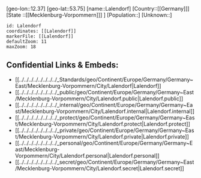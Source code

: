 ﻿---
location: [53.75,12.37]
mapzoom: [7,12] 
mapmarker: city 
type: City
tags:
- geo/City


SpocWebEntityId: 31791
isDeleted: false
confidential: public

---
[geo-lon::12.37]
[geo-lat::53.75]
[name::Lalendorf]
[Country::[[Germany]]]
[State ::[[Mecklenburg-Vorpommern]]] ]
[Population::]
[Unknown::]


```leaflet
id: Lalendorf
coordinates: [[Lalendorf]]
markerFile: [[Lalendorf]]
defaultZoom: 11 
maxZoom: 18
```


## Confidential Links & Embeds: 
- [[../../../../../../../../_Standards/geo/Continent/Europe/Germany/Germany~East/Mecklenburg-Vorpommern/City/Lalendorf|Lalendorf]] 
- [[../../../../../../../../_public/geo/Continent/Europe/Germany/Germany~East/Mecklenburg-Vorpommern/City/Lalendorf.public|Lalendorf.public]] 
- [[../../../../../../../../_internal/geo/Continent/Europe/Germany/Germany~East/Mecklenburg-Vorpommern/City/Lalendorf.internal|Lalendorf.internal]] 
- [[../../../../../../../../_protect/geo/Continent/Europe/Germany/Germany~East/Mecklenburg-Vorpommern/City/Lalendorf.protect|Lalendorf.protect]] 
- [[../../../../../../../../_private/geo/Continent/Europe/Germany/Germany~East/Mecklenburg-Vorpommern/City/Lalendorf.private|Lalendorf.private]] 
- [[../../../../../../../../_personal/geo/Continent/Europe/Germany/Germany~East/Mecklenburg-Vorpommern/City/Lalendorf.personal|Lalendorf.personal]] 
- [[../../../../../../../../_secret/geo/Continent/Europe/Germany/Germany~East/Mecklenburg-Vorpommern/City/Lalendorf.secret|Lalendorf.secret]] 
